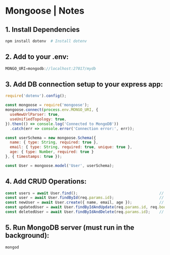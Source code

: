 # Mongoose | Notes
## 1. Install Dependencies
```powershell
npm install dotenv  # Install dotenv
```

## 2. Add to your .env:
```js
MONGO_URI=mongodb://localhost:27017/mydb
```

## 3. Add DB connection setup to your express app:
```js
require('dotenv').config();

const mongoose = require('mongoose');
mongoose.connect(process.env.MONGO_URI, {
  useNewUrlParser: true,
  useUnifiedTopology: true,
}).then(() => console.log('Connected to MongoDB'))
  .catch(err => console.error('Connection error:', err));

const userSchema = new mongoose.Schema({
  name: { type: String, required: true },
  email: { type: String, required: true, unique: true },
  age: { type: Number, required: true }
}, { timestamps: true });

const User = mongoose.model('User', userSchema);
```

## 4. Add CRUD Operations:
```js
const users = await User.find();                                    // [GET]
const user = await User.findById(req.params.id);                    // [GET]
const newUser = await User.create({ name, email, age });            // [POST]
const updatedUser = await User.findByIdAndUpdate(req.params.id, req.body, { new: true, runValidators: true });                                                            // [PUT]
const deletedUser = await User.findByIdAndDelete(req.params.id);    // [DELETE]
```

## 5. Run MongoDB server (must run in the background):
```powershell
mongod
```